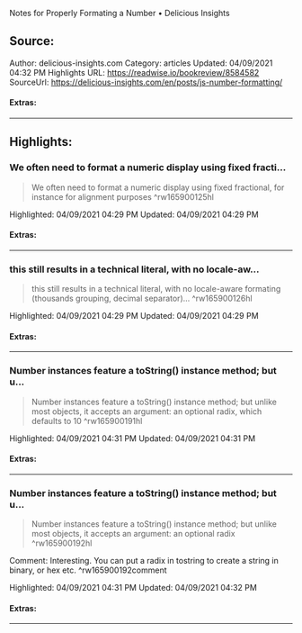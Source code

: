 Notes for Properly Formating a Number • Delicious Insights

## Source:
Author: delicious-insights.com
Category: articles
Updated: 04/09/2021 04:32 PM
Highlights URL: https://readwise.io/bookreview/8584582
SourceUrl: https://delicious-insights.com/en/posts/js-number-formatting/


#### Extras:


 
-----
 ## Highlights:

### We often need to format a numeric display using fixed fracti...
>We often need to format a numeric display using fixed fractional, for instance for alignment purposes ^rw165900125hl


Highlighted: 04/09/2021 04:29 PM
Updated: 04/09/2021 04:29 PM


#### Extras:



------

### this still results in a technical literal, with no locale-aw...
>this still results in a technical literal, with no locale-aware formating (thousands grouping, decimal separator)… ^rw165900126hl


Highlighted: 04/09/2021 04:29 PM
Updated: 04/09/2021 04:29 PM


#### Extras:



------

### Number instances feature a toString() instance method; but u...
>Number instances feature a toString() instance method; but unlike most objects, it accepts an argument: an optional radix, which defaults to 10 ^rw165900191hl


Highlighted: 04/09/2021 04:31 PM
Updated: 04/09/2021 04:31 PM


#### Extras:



------

### Number instances feature a toString() instance method; but u...
>Number instances feature a toString() instance method; but unlike most objects, it accepts an argument: an optional radix ^rw165900192hl

Comment: Interesting. You can put a radix in tostring to create a string in binary, or hex etc. ^rw165900192comment

Highlighted: 04/09/2021 04:31 PM
Updated: 04/09/2021 04:32 PM


#### Extras:



------

